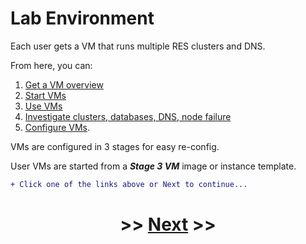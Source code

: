 # Lab Environment

Each user gets a VM that runs multiple RES clusters and DNS.

From here, you can:
1. [Get a VM overview](Overview)
2. [Start VMs](start-vms)
3. [Use VMs](use-vms)
4. [Investigate clusters, databases, DNS, node failure](../lab-setup/use-the-lab)
5. [Configure VMs](config-vms).

VMs are configured in 3 stages for easy re-config.

User VMs are started from a ***Stage 3 VM*** image or instance template.

```diff
+ Click one of the links above or Next to continue...
```

# <p align="center">>> [Next](Overview) >>  
